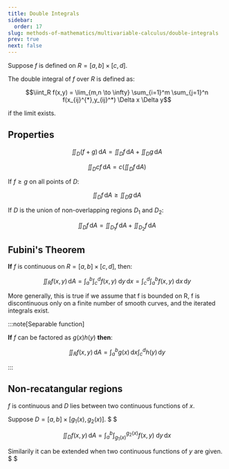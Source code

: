 ```yaml
---
title: Double Integrals
sidebar:
  order: 17
slug: methods-of-mathematics/multivariable-calculus/double-integrals
prev: true
next: false
---
```


Suppose $f$ is defined on $R = [a,b] \times [c,d]$.

The double integral of $f$ over $R$ is defined as:

```math
\iint_R f(x,y) = \lim_{m,n \to \infty} \sum_{i=1}^m \sum_{j=1}^n f(x_{ij}^{*},y_{ij}^*) \Delta x \Delta y
```

if the limit exists.

## Properties

```math
\iint_D (f + g)\,\text{d}A =
\iint_D f\,\text{d}A +
\iint_D g\,\text{d}A
```

```math
\iint_D cf\,\text{d}A =
c\left(\iint_D f\,\text{d}A\right)
```

If $f \ge g$ on all points of $D$:
```math
\iint_D f\,\text{d}A \ge
\iint_D g\,\text{d}A
```

If $D$ is the union of non-overlapping regions $D_1$ and $D_2$:
```math
\iint_D f\,\text{d}A =
\iint_{D_1} f\,\text{d}A +
\iint_{D_2} f\,\text{d}A
```

## Fubini's Theorem

**If** $f$ is continuous on $R = [a,b] \times [c,d]$, then:

```math
\iint_R f(x,y)\,\text{d}A =
\int_a^b \int_c^d f(x,y)\;\text{d}y\,\text{d}x =
\int_c^d \int_a^b f(x,y)\;\text{d}x\,\text{d}y
```

More generally, this is true if we assume that f is bounded on R, f is discontinuous only on a finite number of
smooth curves, and the iterated integrals exist.

:::note[Separable function]

**If** $f$ can be factored as $g(x)h(y)$ **then**:

```math
\iint_R f(x,y)\,\text{d}A =\int_a^b g(x)\,\text{d}x \int_c^d h(y)\,\text{d}y
```

:::

## Non-recatangular regions

$f$ is continuous and $D$ lies between two continuous functions of $x$.

Suppose $D = [a,b] \times [g_1(x), g_2(x)]$. $ $

```math
\iint_D f(x,y)\,\text{d}A =\int_a^b \int_{g_1(x)}^{g_2(x)} f(x,y)\;\text{d}y\,\text{d}x
```

Similarily it can be extended when two continuous functions of $y$ are given. $ $
